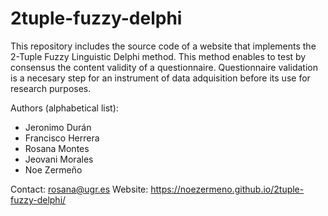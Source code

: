 2tuple-fuzzy-delphi
====

This repository includes the source code of a website that implements the 2-Tuple Fuzzy Linguistic Delphi method. This method enables to test by consensus the content validity of a questionnaire. Questionnaire validation is a necesary step for an instrument of data adquisition before its use for research purposes. 

Authors (alphabetical list):
- Jeronimo Durán
- Francisco Herrera
- Rosana Montes
- Jeovani Morales
- Noe Zermeño


Contact: rosana@ugr.es
Website: https://noezermeno.github.io/2tuple-fuzzy-delphi/

